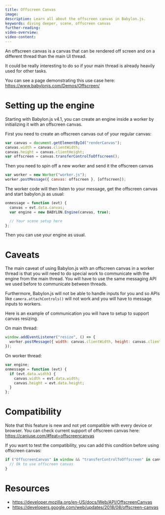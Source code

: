 ```yaml
---
title: Offscreen Canvas
image:
description: Learn all about the offscreen canvas in Babylon.js.
keywords: diving deeper, scene, offscreen canvas
further-reading:
video-overview:
video-content:
---
```


An offscreen canvas is a canvas that can be rendered off screen and on a different thread than the main UI thread.

It could be really interesting to do so if your main thread is already heavily used for other tasks.

You can see a page demonstrating this use case here: https://www.babylonjs.com/Demos/Offscreen/

<Youtube id="zYrZNROQzKQ"/>

# Setting up the engine

Starting with Babylon.js v4.1, you can create an engine inside a worker by initializing it with an offscreen canvas.

First you need to create an offscreen canvas out of your regular canvas:

```javascript
var canvas = document.getElementById("renderCanvas");
canvas.width = canvas.clientWidth;
canvas.height = canvas.clientHeight;
var offscreen = canvas.transferControlToOffscreen();
```

Then you need to spin off a new worker and send it the offscreen canvas

```javascript
var worker = new Worker("worker.js");
worker.postMessage({ canvas: offscreen }, [offscreen]);
```

The worker code will then listen to your message, get the offscreen canvas and start babylon.js as usual:

```javascript
onmessage = function (evt) {
  canvas = evt.data.canvas;
  var engine = new BABYLON.Engine(canvas, true);

  // Your scene setup here
};
```

Then you can use your engine as usual.

# Caveats

The main caveat of using Babylon.js with an offscreen canvas in a worker thread is that you will need to do special work to communicate with the engine from the main thread. You will have to use the same messaging API we used before to communicate between threads.

Furthermore, Babylon.js will not be able to handle inputs for you and so APIs like `camera.attachControls()` will not work and you will have to message inputs to workers.

Here is an example of communication you will have to setup to support canvas resizing.

On main thread:

```javascript
window.addEventListener("resize", () => {
  worker.postMessage({ width: canvas.clientWidth, height: canvas.clientHeight });
});
```

On worker thread:

```javascript
var engine;
onmessage = function (evt) {
  if (evt.data.width) {
    canvas.width = evt.data.width;
    canvas.height = evt.data.height;
  }
};
```

# Compatibility

Note that this feature is new and not yet compatible with every device or browser.
You can check current support of offscreen canvas here: https://caniuse.com/#feat=offscreencanvas

If you want to test the compatibility, you can add this condition before using offscreen canvas:

```javascript
if ("OffscreenCanvas" in window && "transferControlToOffscreen" in canvas) {
  // Ok to use offscreen canvas
}
```

# Resources

- https://developer.mozilla.org/en-US/docs/Web/API/OffscreenCanvas
- https://developers.google.com/web/updates/2018/08/offscreen-canvas
